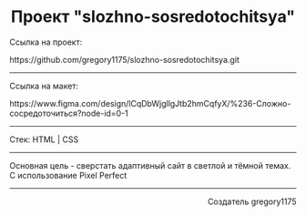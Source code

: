 <h1 align="center"> Проект "slozhno-sosredotochitsya" </h1>

<p> Ссылка на проект: </p>
<a> https://github.com/gregory1175/slozhno-sosredotochitsya.git </a>

---

<p> Ссылка на макет: </p>
<a> https://www.figma.com/design/lCqDbWjgllgJtb2hmCqfyX/%236-Сложно-сосредоточиться?node-id=0-1 </a>

---

<p> Стек: HTML | CSS </p>

---

<p> Основная цель - сверстать адаптивный сайт в светлой и тёмной темах. С использование Pixel Perfect </p>
                                                                                                    
---

<p align="end"> Создатель gregory1175 </p>
